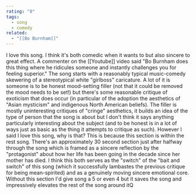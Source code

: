 ```yaml
---
rating: "8"
tags:
  - song
  - comedy
related:
  - "[[Bo Burnham]]"
---
```

I love this song. I think it's both comedic when it wants to but also sincere to great effect. A commenter on the [[Youtube]] video said "Bo Burnham does this thing where he ridicules someone and instantly challenges you for feeling superior." The song starts with a reasonably typical music-comedy skewering of a stereotypical white "girlboss" caricature. A lot of it is someone is to be honest mood-setting filler (not that it could be removed the mood needs to be set!) but there's some reasonable critique of exoticism that does occur (in particular of the adoption the aesthetics of "Asian mysticism" and indigenous North American beliefs). The filler is mostly uninteresting critiques of "cringe" aesthetics, it builds an idea of the type of person that the song is about but I don't think it says anything particularly interesting about the subject (and to be honest is in a lot of ways just as basic as the thing it attempts to critique as such). However I said I love this song, why is that? This is because this section is within the rest song. There's an approximately 30 second  section just after halfway through the song which is framed as a sincere reflection by the "protagonist" about how her life has been going in the decade since her mother has died. I think this both serves as the "switch" of the "bait and switch" of this song (which it successfully lambastes the previous critique for being mean-spirited) and as a genuinely moving sincere emotional core. Without this section I'd give song a 5 or even 4 but it saves the song and impressively elevates the rest of the song around itQ